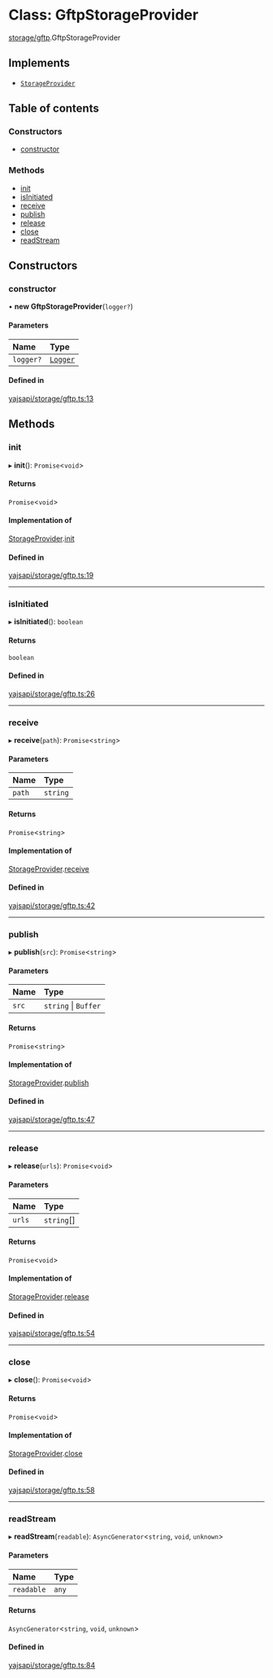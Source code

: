 # Class: GftpStorageProvider

[storage/gftp](../modules/storage_gftp.md).GftpStorageProvider

## Implements

- [`StorageProvider`](../interfaces/storage_provider.StorageProvider.md)

## Table of contents

### Constructors

- [constructor](storage_gftp.GftpStorageProvider.md#constructor)

### Methods

- [init](storage_gftp.GftpStorageProvider.md#init)
- [isInitiated](storage_gftp.GftpStorageProvider.md#isinitiated)
- [receive](storage_gftp.GftpStorageProvider.md#receive)
- [publish](storage_gftp.GftpStorageProvider.md#publish)
- [release](storage_gftp.GftpStorageProvider.md#release)
- [close](storage_gftp.GftpStorageProvider.md#close)
- [readStream](storage_gftp.GftpStorageProvider.md#readstream)

## Constructors

### constructor

• **new GftpStorageProvider**(`logger?`)

#### Parameters

| Name | Type |
| :------ | :------ |
| `logger?` | [`Logger`](../interfaces/utils_logger.Logger.md) |

#### Defined in

[yajsapi/storage/gftp.ts:13](https://github.com/golemfactory/yajsapi/blob/5793bb7/yajsapi/storage/gftp.ts#L13)

## Methods

### init

▸ **init**(): `Promise`<`void`\>

#### Returns

`Promise`<`void`\>

#### Implementation of

[StorageProvider](../interfaces/storage_provider.StorageProvider.md).[init](../interfaces/storage_provider.StorageProvider.md#init)

#### Defined in

[yajsapi/storage/gftp.ts:19](https://github.com/golemfactory/yajsapi/blob/5793bb7/yajsapi/storage/gftp.ts#L19)

___

### isInitiated

▸ **isInitiated**(): `boolean`

#### Returns

`boolean`

#### Defined in

[yajsapi/storage/gftp.ts:26](https://github.com/golemfactory/yajsapi/blob/5793bb7/yajsapi/storage/gftp.ts#L26)

___

### receive

▸ **receive**(`path`): `Promise`<`string`\>

#### Parameters

| Name | Type |
| :------ | :------ |
| `path` | `string` |

#### Returns

`Promise`<`string`\>

#### Implementation of

[StorageProvider](../interfaces/storage_provider.StorageProvider.md).[receive](../interfaces/storage_provider.StorageProvider.md#receive)

#### Defined in

[yajsapi/storage/gftp.ts:42](https://github.com/golemfactory/yajsapi/blob/5793bb7/yajsapi/storage/gftp.ts#L42)

___

### publish

▸ **publish**(`src`): `Promise`<`string`\>

#### Parameters

| Name | Type |
| :------ | :------ |
| `src` | `string` \| `Buffer` |

#### Returns

`Promise`<`string`\>

#### Implementation of

[StorageProvider](../interfaces/storage_provider.StorageProvider.md).[publish](../interfaces/storage_provider.StorageProvider.md#publish)

#### Defined in

[yajsapi/storage/gftp.ts:47](https://github.com/golemfactory/yajsapi/blob/5793bb7/yajsapi/storage/gftp.ts#L47)

___

### release

▸ **release**(`urls`): `Promise`<`void`\>

#### Parameters

| Name | Type |
| :------ | :------ |
| `urls` | `string`[] |

#### Returns

`Promise`<`void`\>

#### Implementation of

[StorageProvider](../interfaces/storage_provider.StorageProvider.md).[release](../interfaces/storage_provider.StorageProvider.md#release)

#### Defined in

[yajsapi/storage/gftp.ts:54](https://github.com/golemfactory/yajsapi/blob/5793bb7/yajsapi/storage/gftp.ts#L54)

___

### close

▸ **close**(): `Promise`<`void`\>

#### Returns

`Promise`<`void`\>

#### Implementation of

[StorageProvider](../interfaces/storage_provider.StorageProvider.md).[close](../interfaces/storage_provider.StorageProvider.md#close)

#### Defined in

[yajsapi/storage/gftp.ts:58](https://github.com/golemfactory/yajsapi/blob/5793bb7/yajsapi/storage/gftp.ts#L58)

___

### readStream

▸ **readStream**(`readable`): `AsyncGenerator`<`string`, `void`, `unknown`\>

#### Parameters

| Name | Type |
| :------ | :------ |
| `readable` | `any` |

#### Returns

`AsyncGenerator`<`string`, `void`, `unknown`\>

#### Defined in

[yajsapi/storage/gftp.ts:84](https://github.com/golemfactory/yajsapi/blob/5793bb7/yajsapi/storage/gftp.ts#L84)
